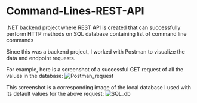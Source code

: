# Command-Lines-REST-API
.NET backend project where REST API is created that can successfully perform HTTP methods on SQL database containing list of command line commands


Since this was a backend project, I worked with Postman to visualize the data and endpoint requests.

For example, here is a screenshot of a successful GET request of all the values in the database:
![Postman_request](https://user-images.githubusercontent.com/63143129/132111375-34afedbd-f754-45d8-b1e7-a62ef22733f1.PNG)


This screenshot is a corresponding image of the local database I used with its default values for the above request:
![SQL_db](https://user-images.githubusercontent.com/63143129/132111268-2b8ba523-ed1a-4c3b-a944-6ec478eac19e.PNG)
